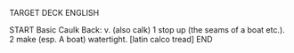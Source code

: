 TARGET DECK
ENGLISH

START
Basic
Caulk
Back: v. (also calk) 1 stop up (the seams of a boat etc.). 2 make (esp. A boat) watertight. [latin calco tread]
END
